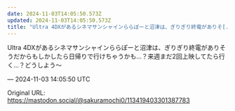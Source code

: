 ```yaml
---
date: 2024-11-03T14:05:50.573Z
updated: 2024-11-03T14:05:50.573Z
title: "Ultra 4DXがあるシネマサンシャインららぽーと沼津は、ぎりぎり終電がありそ[...]"
---
```


<p>Ultra 4DXがあるシネマサンシャインららぽーと沼津は、ぎりぎり終電がありそうだからもしかしたら日帰りで行けちゃうかも…？来週まだ2回上映してたら行く…？どうしよう〜</p>

&mdash; 2024-11-03 14:05:50 UTC

Original URL: https://mastodon.social/@sakuramochi0/113419403301387783
